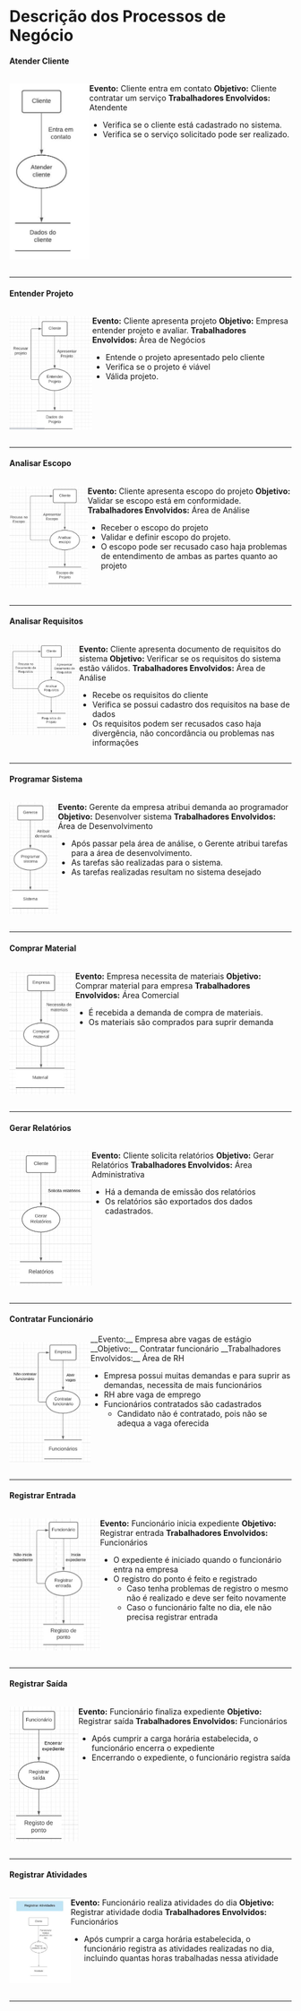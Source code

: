 # Descrição dos Processos de Negócio

#### Atender Cliente
<div style="display: flex">

![Artefato18-Processo01](../img/Artefato18-01.jpg)

<div>

__Evento:__ Cliente entra em contato
__Objetivo:__ Cliente contratar um serviço
__Trabalhadores Envolvidos:__ Atendente

- Verifica se o cliente está cadastrado no sistema.
- Verifica se o serviço solicitado pode ser realizado.

</div>
</div>

-------------------------------------------------------------
#### Entender Projeto

<div style="display: flex">

![Artefato18-Processo01](../img/artefato18-02.jpg)

<div>

__Evento:__ Cliente apresenta projeto
__Objetivo:__ Empresa entender projeto e avaliar.
__Trabalhadores Envolvidos:__ Área de Negócios

- Entende o projeto apresentado pelo cliente
- Verifica se o projeto é viável
- Válida projeto.

</div>
</div>

-------------------------------------------------------------
#### Analisar Escopo

<div style="display: flex">

![Artefato18-Processo03](../img/artefato18-03.jpg)

<div>

__Evento:__ Cliente apresenta escopo do projeto
__Objetivo:__ Validar se escopo está em conformidade.
__Trabalhadores Envolvidos:__ Área de Análise

- Receber o escopo do projeto
- Validar e definir escopo do projeto.
- O escopo pode ser recusado caso haja problemas de entendimento de ambas as partes quanto ao projeto

</div>
</div>


-------------------------------------------------------------
#### Analisar Requisitos

<div style="display: flex">

![Artefato18-Processo04](../img/artefato18-04.jpg)

<div>

__Evento:__ Cliente apresenta documento de requisitos do sistema
__Objetivo:__ Verificar se os requisitos do sistema estão válidos.
__Trabalhadores Envolvidos:__ Área de Análise

- Recebe os requisitos do cliente
- Verifica se possui cadastro dos requisitos na base de dados
- Os requisitos podem ser recusados caso haja divergência, não concordância ou problemas nas informações	

</div>
</div>

-------------------------------------------------------------
#### Programar Sistema

<div style="display: flex">

![Artefato18-Processo05](../img/artefato18-05.jpg)

<div>

__Evento:__ Gerente da empresa atribui demanda ao programador
__Objetivo:__ Desenvolver sistema
__Trabalhadores Envolvidos:__ Área de Desenvolvimento

- Após passar pela área de análise, o Gerente atribui tarefas para a área de desenvolvimento.
- As tarefas são realizadas para o sistema.
- As tarefas realizadas resultam no sistema desejado

</div>
</div>

-------------------------------------------------------------
#### Comprar Material

<div style="display: flex">

![Artefato18-Processo06](../img/artefato18-06.jpg)

<div>

__Evento:__ Empresa  necessita de materiais
__Objetivo:__ Comprar material para empresa
__Trabalhadores Envolvidos:__ Área Comercial

- É recebida a demanda de compra de materiais.
- Os materiais são comprados para suprir demanda

</div>
</div>

-------------------------------------------------------------

#### Gerar Relatórios

<div style="display: flex">

![Artefato18-Processo06](../img/artefato18-07.jpg)

<div>

__Evento:__ Cliente solicita relatórios
__Objetivo:__ Gerar Relatórios
__Trabalhadores Envolvidos:__ Área Administrativa

- Há a demanda de emissão dos relatórios
- Os relatórios são exportados dos dados cadastrados.
</div>
</div>

-------------------------------------------------------------

#### Contratar Funcionário

<div style="display: flex">

![Artefato18-Processo08](../img/artefato18-08.jpg)

<div>
__Evento:__ Empresa abre vagas de estágio
__Objetivo:__ Contratar funcionário
__Trabalhadores Envolvidos:__ Área de RH

- Empresa possui muitas demandas e para suprir as demandas, necessita de mais funcionários
- RH abre vaga de emprego
- Funcionários contratados são cadastrados
    - Candidato não é contratado, pois não se adequa a vaga oferecida
</div>
</div>

-------------------------------------------------------------
#### Registrar Entrada
<div style="display: flex">

![Artefato18-Processo09](../img/artefato18-09.jpg)

<div>

__Evento:__ Funcionário inicia expediente
__Objetivo:__ Registrar entrada
__Trabalhadores Envolvidos:__ Funcionários

- O expediente é iniciado quando o funcionário entra na empresa
- O registro do ponto é feito e registrado
    - Caso tenha problemas de registro o mesmo não é realizado e deve ser feito novamente
    - Caso o funcionário falte no dia, ele não precisa registrar entrada
</div>
</div>

-------------------------------------------------------------
#### Registrar Saída

<div style="display: flex">

![Artefato18-Processo10](../img/artefato18-10.jpg)

<div>

__Evento:__ Funcionário finaliza expediente
__Objetivo:__ Registrar saída
__Trabalhadores Envolvidos:__ Funcionários

- Após cumprir a carga horária estabelecida, o funcionário encerra o expediente
- Encerrando o expediente, o funcionário registra saída
</div>
</div>

-------------------------------------------------------------
#### Registrar Atividades

<div style="display: flex">

![Artefato18-Processo11](../img/artefato18-11.jpg)

<div>

__Evento:__ Funcionário realiza atividades do dia
__Objetivo:__ Registrar atividade dodia
__Trabalhadores Envolvidos:__ Funcionários

- Após cumprir a carga horária estabelecida, o funcionário registra as atividades realizadas no dia, incluindo quantas horas trabalhadas nessa atividade
</div>
</div>

-------------------------------------------------------------
